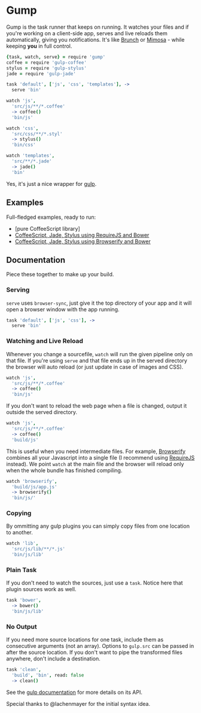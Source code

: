 # Gump

Gump is the task runner that keeps on running. It watches your files and if you're working on a client-side app, serves and live reloads them automatically, giving you notifications. It's like [Brunch](http://http://brunch.io/) or [Mimosa](http://http://mimosa.io/) - while keeping **you** in full control.

```coffee
{task, watch, serve} = require 'gump'
coffee = require 'gulp-coffee'
stylus = require 'gulp-stylus'
jade = require 'gulp-jade'

task 'default', ['js', 'css', 'templates'], ->
  serve 'bin'

watch 'js',
  'src/js/**/*.coffee'
  -> coffee()
  'bin/js'

watch 'css',
  'src/css/**/*.styl'
  -> stylus()
  'bin/css'

watch 'templates',
  'src/**/*.jade'
  -> jade()
  'bin'
```

Yes, it's just a nice wrapper for [gulp](http://gulpjs.com/).

## Examples

Full-fledged examples, ready to run:

- [pure CoffeeScript library]
- [CoffeeScript, Jade, Stylus using RequireJS and Bower](https://github.com/xixixao/gump-example-requirejs)
- [CoffeeScript, Jade, Stylus using Browserify and Bower](https://github.com/xixixao/gump-example-browserify)


## Documentation

Piece these together to make up your build.

### Serving

`serve` uses `browser-sync`, just give it the top directory of your app and it will open a browser window with the app running.

```coffee
task 'default', ['js', 'css'], ->
  serve 'bin'
```

### Watching and Live Reload

Whenever you change a sourcefile, `watch` will run the given pipeline only on that file. If you're using `serve` and that file ends up in the served directory the browser will auto reload (or just update in case of images and CSS).
```coffee
watch 'js',
  'src/js/**/*.coffee'
  -> coffee()
  'bin/js'
```

If you don't want to reload the web page when a file is changed, output it outside the served directory.

```coffee
watch 'js',
  'src/js/**/*.coffee'
  -> coffee()
  'build/js'
```

This is useful when you need intermediate files. For example, [Browserify](http://browserify.org/) combines all your Javascript into a single file (I recommend using [RequireJS](http://requirejs.org/) instead). We point `watch` at the main file and the browser will reload only when the whole bundle has finished compiling.

```coffee
watch 'browserify',
  'build/js/app.js'
  -> browserify()
  'bin/js/'
```

### Copying

By ommitting any gulp plugins you can simply copy files from one location to another.

```coffee
watch 'lib',
  'src/js/lib/**/*.js'
  'bin/js/lib'
```

### Plain Task

If you don't need to watch the sources, just use a `task`. Notice here that plugin sources work as well.

```coffee
task 'bower',
  -> bower()
  'bin/js/lib'
```

### No Output

If you need more source locations for one task, include them as consecutive arguments (not an array). Options to `gulp.src` can be passed in after the source location. If you don't want to pipe the transformed files anywhere, don't include a destination.

```coffee
task 'clean',
  'build', 'bin', read: false
  -> clean()
```

See the [gulp documentation](https://github.com/gulpjs/gulp) for more details on its API.

Special thanks to @lachenmayer for the initial syntax idea.

